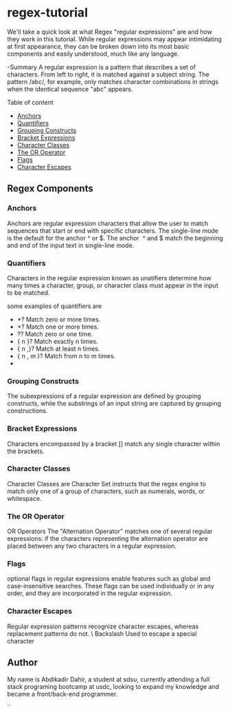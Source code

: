 # regex-tutorial

We'll take a quick look at what Regex "regular expressions" are and how they work in this tutorial. While regular expressions may appear intimidating at first appearance, they can be broken down into its most basic components and easily understood, much like any language.

-Summary 
A regular expression is a pattern that describes a set of characters. From left to right, it is matched against a subject string. The pattern /abc/, for example, only matches character combinations in strings when the identical sequence "abc" appears.

Table of content 

- [Anchors](#anchors)
- [Quantifiers](#quantifiers)
- [Grouping Constructs](#grouping-constructs)
- [Bracket Expressions](#bracket-expressions)
- [Character Classes](#character-classes)
- [The OR Operator](#the-or-operator)
- [Flags](#flags)
- [Character Escapes](#character-escapes)

## Regex Components


### Anchors

Anchors are regular expression characters that allow the user to match sequences that start or end with specific characters. The single-line mode is the default for the anchor ^ or $. The anchor  ^ and $ match the beginning and end of the input text in single-line mode.

### Quantifiers
Characters in the regular expression known as unatifiers determine how many times a character, group, or character class must appear in the input to be matched.

some examples of quantifiers are  

*	*?	Match zero or more times.
*	+?	Match one or more times.
*	??	Match zero or one time.
*	{ n }?	Match exactly n times.
* { n ,}?	Match at least n times.
*	{ n , m }?	Match from n to m times.
*	
### Grouping Constructs
The subexpressions of a regular expression are defined by grouping constructs, while the substrings of an input string are captured by grouping constructions.


### Bracket Expressions
Characters encompassed by a bracket [] match any single character within the brackets.

### Character Classes
Character Classes are Character Set instructs that the regex engine to match only one of a group of characters, such as numerals, words, or whitespace.

### The OR Operator
OR Operators The "Alternation Operator" matches one of several regular expressions: if the characters representing the alternation operator are placed between any two characters in a regular expression.

### Flags
optional flags in regular expressions enable features such as global and case-insensitive searches. These flags can be used individually or in any order, and they are incorporated in the regular expression.

### Character Escapes
Regular expression patterns recognize character escapes, whereas replacement patterns do not.
\	Backslash	Used to escape a special character
## Author

My name is Abdikadir Dahir, a student at sdsu, currently attending a full stack programing bootcamp at usdc, looking to expand my knowledge and became a front/back-end programmer.

``

